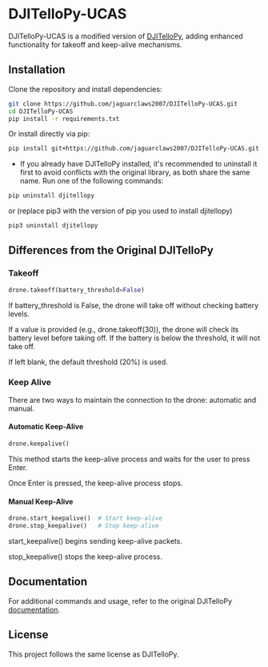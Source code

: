 # DJITelloPy-UCAS  

DJITelloPy-UCAS is a modified version of [DJITelloPy](https://github.com/damiafuentes/DJITelloPy), adding enhanced functionality for takeoff and keep-alive mechanisms.  

## Installation  

Clone the repository and install dependencies:
```sh
git clone https://github.com/jaguarclaws2007/DJITelloPy-UCAS.git
cd DJITelloPy-UCAS
pip install -r requirements.txt
```

Or install directly via pip:
```sh
pip install git+https://github.com/jaguarclaws2007/DJITelloPy-UCAS.git
```

* If you already have DJITelloPy installed, it's recommended to uninstall it first to avoid conflicts with the original library, as both share the same name. Run one of the following commands:
```sh
pip uninstall djitellopy
```
or (replace pip3 with the version of pip you used to install djitellopy)
```sh
pip3 uninstall djitellopy
```


## Differences from the Original DJITelloPy

### Takeoff
```python
drone.takeoff(battery_threshold=False)
```

If battery_threshold is False, the drone will take off without checking battery levels.

If a value is provided (e.g., drone.takeoff(30)), the drone will check its battery level before taking off. If the battery is below the threshold, it will not take off.

If left blank, the default threshold (20%) is used.


### Keep Alive

There are two ways to maintain the connection to the drone: automatic and manual.

#### Automatic Keep-Alive
```python
drone.keepalive()
```

This method starts the keep-alive process and waits for the user to press Enter.

Once Enter is pressed, the keep-alive process stops.


#### Manual Keep-Alive

```python
drone.start_keepalive()  # Start keep-alive
drone.stop_keepalive()   # Stop keep-alive
```

start_keepalive() begins sending keep-alive packets.

stop_keepalive() stops the keep-alive process.


## Documentation

For additional commands and usage, refer to the original DJITelloPy [documentation](https://djitellopy.readthedocs.io/en/latest/tello).

## License

This project follows the same license as DJITelloPy.
